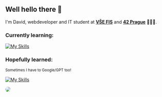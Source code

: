 <h2>Well hello there 👋</h2>

I'm David, webdeveloper and IT student at <strong><a href="https://fis.vse.cz">VŠE FIS</a></strong> and <strong><a href="https://www.42prague.com">42 Prague</a></strong> 🧑🏻‍💻.


<h3>Currently learning:</h3>

[![My Skills](https://skillicons.dev/icons?i=c)](https://skillicons.dev)

<h3>Hopefully learned:</h3>
<sup>Sometimes I have to Google/GPT too!</sup>

[![My Skills](https://skillicons.dev/icons?i=html,css,js,wordpress,bootstrap,jquery,php,nodejs,webpack,py,java,git&perline=6)](https://skillicons.dev)

<img src="https://media.tenor.com/GOj9ZF_-ZOcAAAAM/cat.gif" style="border-radius: 10px">
